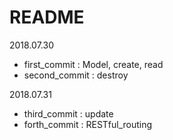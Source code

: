 # README

2018.07.30

* first_commit : Model, create, read
* second_commit : destroy

2018.07.31

* third_commit : update
* forth_commit : RESTful_routing